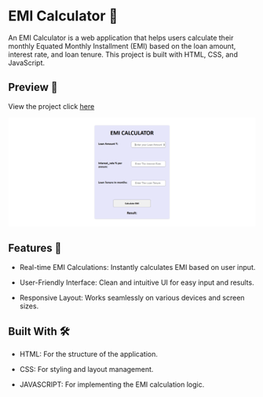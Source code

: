 # EMI Calculator 🧮

An EMI Calculator is a web application that helps users calculate their monthly Equated Monthly Installment (EMI) based on the loan amount, interest rate, and loan tenure. This project is built with HTML, CSS, and JavaScript.

## Preview 📸

View the project click [here](https://naveenkumar-developer.github.io/EMI_Calculator/)

![project image](./EMI_Calculator.png)


## Features 🚀

- Real-time EMI Calculations: Instantly calculates EMI based on user input.

- User-Friendly Interface: Clean and intuitive UI for easy input and results.

- Responsive Layout: Works seamlessly on various devices and screen sizes.

## Built With 🛠️

- HTML: For the structure of the application.

- CSS: For styling and layout management.

- JAVASCRIPT: For implementing the EMI calculation logic.

